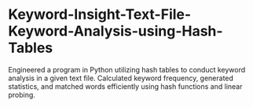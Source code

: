 # Keyword-Insight-Text-File-Keyword-Analysis-using-Hash-Tables

Engineered a program in Python utilizing hash tables to conduct keyword analysis in a given text file. 
Calculated keyword frequency, generated statistics, and matched words efficiently using hash functions and linear probing.
